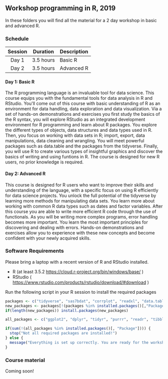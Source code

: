 ## Workshop programming in R, 2019

In these folders you will find all the material for a 2 day workshop in basic and advanced R.

### Schedule

| Session | Duration      | Description |
|:-------:|-----------|-------------|
| Day 1   | 3.5 hours | Basic R     |
| Day 2   | 3.5 hours | Advanced R  |

#### Day 1: Basic R

The R programming language is an invaluable tool for data science. This course equips you with the fundamental tools for data analysis in R and RStudio. You'll come out of this course with basic understanding of R as an environment for data handling, data exploration and data visualization. Via a set of hands-on demonstrations and exercises you first study the basics of the R syntax, you will explore RStudio as an integrated development environment for R programming and learn about R packages. You explore the different types of objects, data structures and data types used in R. Then, you focus on working with data sets in R; import, export, data manipulations, data cleaning and wrangling. You will meet powerful packages such as data.table and the packages from the tidyverse. Finally, you will use R to create various types of insightful graphics and discover the basics of writing and using funtions in R. The course is designed for new R users, no prior knowledge is required.

#### Day 2: Advanced R

This course is designed for R users who want to improve their skills and understanding of the language, with a specific focus on using R efficiently for data science projects. You unlock the full potential of the tidyverse by learning more methods for manipulating data sets. You learn more about working with common R data types such as dates and factor variables. After this course you are able to write more efficient R code through the use of functionals. As you will be writing more complex programs, error handling becomes more important. You learn the most important principles for discovering and dealing with errors. Hands-on demonstrations and exercises allow you to experience with these new concepts and become confident with your newly acquired skills.

### Software Requirements

Please bring a laptop with a recent version of R and RStudio installed.

- R (at least 3.5.2 <https://cloud.r-project.org/bin/windows/base/> )
- RStudio ( <https://www.rstudio.com/products/rstudio/download/#download> )

Run the following script in your R session to install the required packages


```r
packages <- c("tidyverse", "sas7bdat", "corrplot", "readxl", "data.table", "gapminder", "microbenchmark")
new_packages <- packages[!(packages %in% installed.packages()[,"Package"])]
if(length(new_packages)) install.packages(new_packages)

all_packages <- c("ggplot2", "dplyr", "tidyr", "purrr", "readr", "tibble", "lubridate", "sas7bdat", "corrplot", "readxl", "data.table", "gapminder", "microbenchmark")

if(sum(!(all_packages %in% installed.packages()[, "Package"]))) {
  stop("Not all required packages are installed!")
} else {
  message("Everything is set up correctly. You are ready for the workshop!")
}
```

### Course material

Coming soon!

